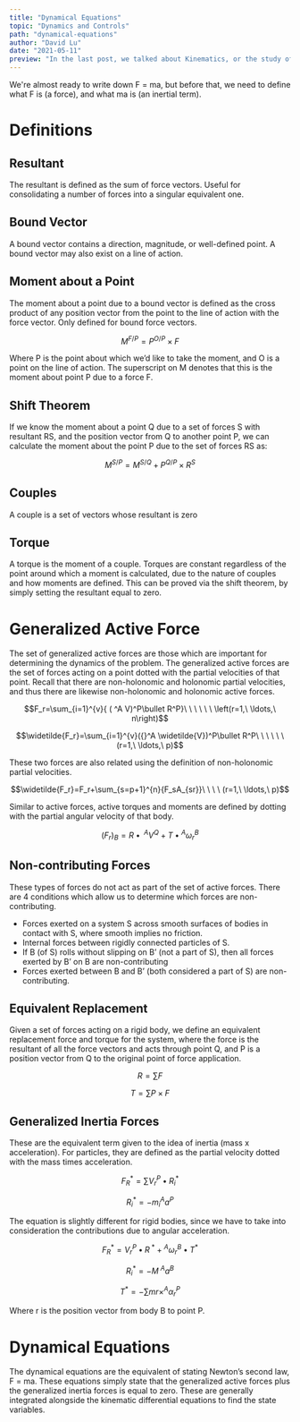 ```yaml
---
title: "Dynamical Equations"
topic: "Dynamics and Controls"
path: "dynamical-equations"
author: "David Lu"
date: "2021-05-11"
preview: "In the last post, we talked about Kinematics, or the study of motion. Dynamics begins with we apply Newton's second law that relates forces with acceleration."
---
```


We're almost ready to write down F = ma, but before that, we need to define what F is (a force), and what ma is (an inertial term).

# Definitions

<v-divider></v-divider>

## Resultant
The resultant is defined as the sum of force vectors. Useful for consolidating a number of forces into a singular equivalent one.

## Bound Vector
A bound vector contains a direction, magnitude, or well-defined point. A bound vector may also exist on a line of action.

## Moment about a Point
The moment about a point due to a bound vector is defined as the cross product of any position vector from the point to the line of action with the force vector. Only defined for bound force vectors. 

$$M^{F/P}=P^{O/P}\times F$$
 
Where P is the point about which we’d like to take the moment, and O is a point on the line of action. The superscript on M denotes that this is the moment about point P due to a force F.

## Shift Theorem
If we know the moment about a point Q due to a set of forces S with resultant RS, and the position vector from Q to another point P, we can calculate the moment about the point P due to the set of forces RS as:

$$M^{S/P}=M^{S/Q}+P^{Q/P}\times R^S$$

## Couples
A couple is a set of vectors whose resultant is zero

## Torque
A torque is the moment of a couple. Torques are constant regardless of the point around which a moment is calculated, due to the nature of couples and how moments are defined. This can be proved via the shift theorem, by simply setting the resultant equal to zero. 


# Generalized Active Force

<v-divider></v-divider>

The set of generalized active forces are those which are important for determining the dynamics of the problem. The generalized active forces are the set of forces acting on a point dotted with the partial velocities of that point. Recall that there are non-holonomic and holonomic partial velocities, and thus there are likewise non-holonomic and holonomic active forces.

$$F_r=\sum_{i=1}^{v}{ ( ^A V)^P\bullet R^P}\ \ \ \ \ \ \left(r=1,\ \ldots,\ n\right)$$

$$\widetilde{F_r}=\sum_{i=1}^{v}({}^A \widetilde{V})^P\bullet R^P\ \ \ \ \ \ (r=1,\ \ldots,\ p)$$

These two forces are also related using the definition of non-holonomic partial velocities.

$$\widetilde{F_r}=F_r+\sum_{s=p+1}^{n}{F_sA_{sr}}\ \ \ \ (r=1,\ \ldots,\ p)$$

Similar to active forces, active torques and moments are defined by dotting with the partial angular velocity of that body.

$$(F_r)_B=R\bullet{_\ ^A V}^Q+T\bullet{ ^A\omega}_r^B$$

## Non-contributing Forces

These types of forces do not act as part of the set of active forces. There are 4 conditions which allow us to determine which forces are non-contributing.

* Forces exerted on a system S across smooth surfaces of bodies in contact with S, where smooth implies no friction.
* Internal forces between rigidly connected particles of S.
* If B (of S) rolls without slipping on B’ (not a part of S), then all forces exerted by B’ on B are non-contributing
* Forces exerted between B and B’ (both considered a part of S) are non-contributing.

## Equivalent Replacement 
Given a set of forces acting on a rigid body, we define an equivalent replacement force and torque for the system, where the force is the resultant of all the force vectors and acts through point Q, and P is a position vector from Q to the original point of force application.  

$$R=\sum F$$

$$T=\sum{P\times F}$$

## Generalized Inertia Forces
These are the equivalent term given to the idea of inertia (mass x acceleration). For particles, they are defined as the partial velocity dotted with the mass times acceleration.

$$F_R^\ast=\sum{V_r^P\bullet R_i^\ast}$$

$$R_i^\ast=-m_i{ ^A a}^P$$

The equation is slightly different for rigid bodies, since we have to take into consideration the contributions due to angular acceleration.

$$F_R^\ast=V_r^P\bullet R_\ ^\ast+{^A\omega}_r^B\bullet T^\ast$$

$$R_i^\ast=-M_\ { ^A a}^B$$

$$T^\ast=-\sum{mr\times}{ ^A \alpha}_r^P$$

Where r is the position vector from body B to point P. 

# Dynamical Equations

<v-divider></v-divider>

The dynamical equations are the equivalent of stating Newton’s second law, F = ma. These equations simply state that the generalized active forces plus the generalized inertia forces is equal to zero. These are generally integrated alongside the kinematic differential equations to find the state variables. 